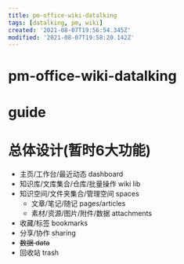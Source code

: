 ```yaml
---
title: pm-office-wiki-datalking
tags: [datalking, pm, wiki]
created: '2021-08-07T19:56:54.345Z'
modified: '2021-08-07T19:58:20.142Z'
---
```


# pm-office-wiki-datalking

# guide

# 总体设计(暂时6大功能)
- 主页/工作台/最近动态 dashboard
- 知识库/文库集合/仓库/批量操作 wiki lib
- 知识空间/文件夹集合/管理空间 spaces
  - 文章/笔记/随记 pages/articles
  - 素材/资源/图片/附件/数据 attachments
- 收藏/标签 bookmarks
- 分享/协作 sharing
- ~~数据 data~~
- 回收站 trash
